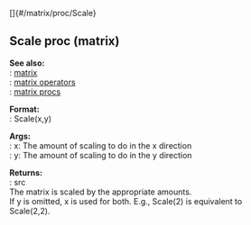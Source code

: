 []{#/matrix/proc/Scale}    
## Scale proc (matrix)    
**See also:**    
:   [matrix](/ref/matrix.md)    
:   [matrix operators](/ref/matrix/operators.md)    
:   [matrix procs](/ref/matrix/proc.md)    
<!-- -->    
**Format:**    
:   Scale(x,y)    
<!-- -->    
**Args:**    
:   x: The amount of scaling to do in the x direction    
:   y: The amount of scaling to do in the y direction    
<!-- -->    
**Returns:**    
:   src    
The matrix is scaled by the appropriate amounts.    
If y is omitted, x is used for both. E.g., Scale(2) is equivalent to    
Scale(2,2).  